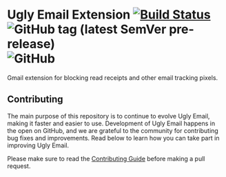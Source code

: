 # Ugly Email Extension [![Build Status](https://travis-ci.com/OneClickLab/ugly-email-extension.svg?branch=master)](https://travis-ci.com/OneClickLab/ugly-email-extension) ![GitHub tag (latest SemVer pre-release)](https://img.shields.io/github/v/tag/OneClickLab/ugly-email-extension?include_prereleases) ![GitHub](https://img.shields.io/github/license/OneClickLab/ugly-email-extension)
Gmail extension for blocking read receipts and other email tracking pixels.

## Contributing
The main purpose of this repository is to continue to evolve Ugly Email, making it faster and easier to use. Development of Ugly Email happens in the open on GitHub, and we are grateful to the community for contributing bug fixes and improvements. Read below to learn how you can take part in improving Ugly Email.

Please make sure to read the [Contributing Guide](https://github.com/OneClickLab/ugly-email-extension/blob/dev/.github/CONTRIBUTING.md) before making a pull request. 
